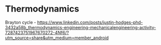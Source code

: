# Thermodynamics 


Brayton cycle - https://www.linkedin.com/posts/justin-hodges-phd-3432a58b_thermodynamics-engineering-mechanicalengineering-activity-7287423751967670272-4Nf6/?utm_source=share&utm_medium=member_android
